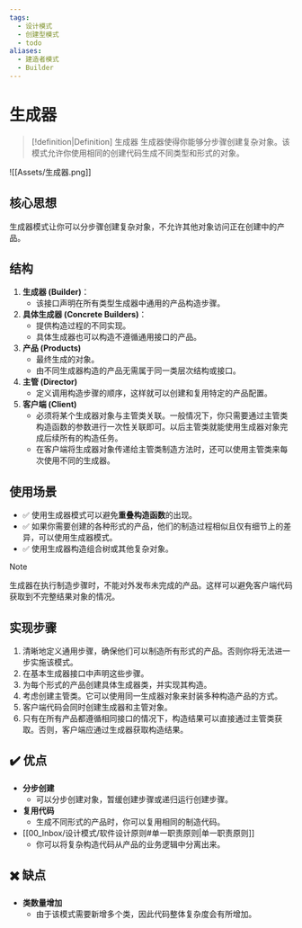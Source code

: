 ```yaml
---
tags:
  - 设计模式
  - 创建型模式
  - todo
aliases:
  - 建造者模式
  - Builder
---
```


# 生成器

> [!definition|Definition] 生成器
> 生成器使得你能够分步骤创建复杂对象。该模式允许你使用相同的创建代码生成不同类型和形式的对象。

![[Assets/生成器.png]]

## 核心思想

生成器模式让你可以分步骤创建复杂对象，不允许其他对象访问正在创建中的产品。

## 结构

1. **生成器 (Builder)**：
	- 该接口声明在所有类型生成器中通用的产品构造步骤。
2. **具体生成器 (Concrete Builders)**：
	- 提供构造过程的不同实现。
	- 具体生成器也可以构造不遵循通用接口的产品。
3. **产品 (Products)**
	- 最终生成的对象。
	- 由不同生成器构造的产品无需属于同一类层次结构或接口。
4. **主管 (Director)**
	- 定义调用构造步骤的顺序，这样就可以创建和复用特定的产品配置。
5. **客户端 (Client)**
	- 必须将某个生成器对象与主管类关联。一般情况下，你只需要通过主管类构造函数的参数进行一次性关联即可。以后主管类就能使用生成器对象完成后续所有的构造任务。
	- 在客户端将生成器对象传递给主管类制造方法时，还可以使用主管类来每次使用不同的生成器。

## 使用场景

- ✅ 使用生成器模式可以避免**重叠构造函数**的出现。
- ✅ 如果你需要创建的各种形式的产品，他们的制造过程相似且仅有细节上的差异，可以使用生成器模式。
- ✅ 使用生成器构造组合树或其他复杂对象。

> [!note]
> 生成器在执行制造步骤时，不能对外发布未完成的产品。这样可以避免客户端代码获取到不完整结果对象的情况。

## 实现步骤

1. 清晰地定义通用步骤，确保他们可以制造所有形式的产品。否则你将无法进一步实施该模式。
2. 在基本生成器接口中声明这些步骤。
3. 为每个形式的产品创建具体生成器类，并实现其构造。
4. 考虑创建主管类。它可以使用同一生成器对象来封装多种构造产品的方式。
5. 客户端代码会同时创建生成器和主管对象。
6. 只有在所有产品都遵循相同接口的情况下，构造结果可以直接通过主管类获取。否则，客户端应通过生成器获取构造结果。

## ✔️ 优点

- **分步创建**
    - 可以分步创建对象，暂缓创建步骤或递归运行创建步骤。
- **复用代码**
    - 生成不同形式的产品时，你可以复用相同的制造代码。
- [[00_Inbox/设计模式/软件设计原则#单一职责原则|单一职责原则]]
    - 你可以将复杂构造代码从产品的业务逻辑中分离出来。

## ✖️ 缺点

- **类数量增加**
    - 由于该模式需要新增多个类，因此代码整体复杂度会有所增加。

